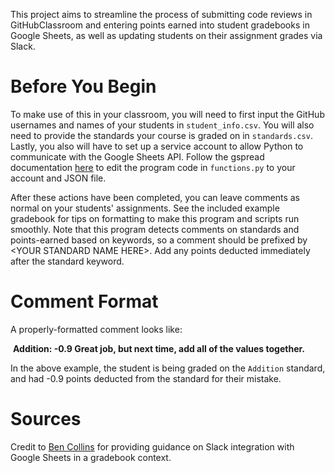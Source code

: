 This project aims to streamline the process of submitting code reviews in GitHubClassroom and entering points earned into student gradebooks in Google Sheets, as well as updating students on their assignment grades via Slack. 

# Before You Begin
To make use of this in your classroom, you will need to first input the GitHub usernames and names of your students in `student_info.csv`. You will also need to provide the standards your course is graded on in `standards.csv`. Lastly, you also will have to set up a service account to allow Python to communicate with the Google Sheets API. Follow the gspread documentation [here](https://docs.gspread.org/en/v5.1.0/oauth2.html#enable-api-access-for-a-project) to edit the program code in `functions.py` to your account and JSON file. 

After these actions have been completed, you can leave comments as normal on your students' assignments. See the included example gradebook for tips on formatting to make this program and scripts run smoothly. Note that this program detects comments on standards and points-earned based on keywords, so a comment should be prefixed by &lt;YOUR STANDARD NAME HERE>. Add any points deducted immediately after the standard keyword. 

# Comment Format
A properly-formatted comment looks like: 
  
&nbsp;**Addition: -0.9 Great job, but next time, add all of the values together.**
  
In the above example, the student is being graded on the `Addition` standard, and had -0.9 points deducted from the standard for their mistake. 

# Sources
Credit to [Ben Collins](https://www.benlcollins.com/spreadsheets/marking-template/) for providing guidance on Slack integration with Google Sheets in a gradebook context.
